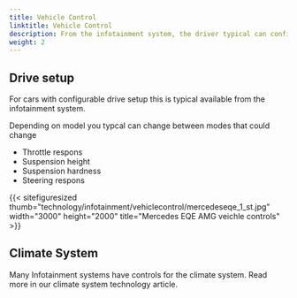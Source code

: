 ```yaml
---
title: Vehicle Control
linktitle: Vehicle Control
description: From the infotainment system, the driver typical can configure the car settings for various features.
weight: 2
---
```

<!-- markdownlint-disable MD033 -->

## Drive setup

For cars with configurable drive setup this is typical available from the infotainment system. 

Depending on model you typcal can change between modes that could change

- Throttle respons
- Suspension height
- Suspension hardness
- Steering respons

{{< sitefiguresized thumb="technology/infotainment/vehiclecontrol/mercedeseqe_1_st.jpg" width="3000" height="2000" title="Mercedes EQE AMG veichle controls" >}}

## Climate System

Many Infotainment systems have controls for the climate system. Read more in our climate system technology article.
